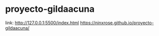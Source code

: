 # proyecto-gildaacuna
link: http://127.0.0.1:5500/index.html
https://ninxrose.github.io/proyecto-gildaacuna/